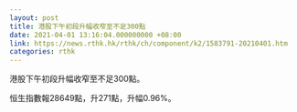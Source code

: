 ```yaml
---
layout: post
title: 港股下午初段升幅收窄至不足300點
date: 2021-04-01 13:16:04.000000000 +08:00
link: https://news.rthk.hk/rthk/ch/component/k2/1583791-20210401.htm
categories: rthk
---
```


港股下午初段升幅收窄至不足300點。

恒生指數報28649點，升271點，升幅0.96%。
